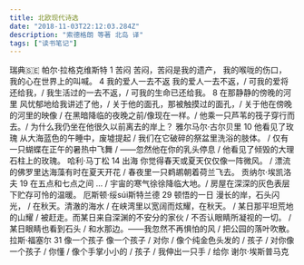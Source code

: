 ```yaml
---
title: 北欧现代诗选
date: "2018-11-03T22:12:03.284Z"
description: "索德格朗 等著 北岛 译"
tags: ["读书笔记"]
---
```


瑞典🇸🇪
帕尔·拉格克维斯特
1 苦闷
苦闷，苦闷是我的遗产，
 我的喉咙的伤口，
 我的心在世界上的叫喊。
4 我的爱人一去不返
我的爱人一去不返，/ 可我的爱将还给我，/ 我生活过的一去不返，/ 可我的生命已还给我。
8 在那静静的傍晚的河里
风忧郁地给我讲述了他，/ 关于他的面孔，那被触摸过的面孔，/ 关于他在傍晚的河里的映像 / 在黑暗降临的夜晚之前/像现在一样。/ 他乘一只芦苇的筏子穿行而去。/ 为什么我仍坐在他很久以前离去的岸上？
雅尔马尔·古尔贝里
10 他看见了玫瑰
从大海蓝色的午睡中，废墟提起 / 我们在它破碎的祭盆里洗浴的肢体。 / 仅有一只蝴蝶在正午的暑热中飞舞 / ——忽然他在你的乳头停息 / 他看见了倾毁的大理石柱上的玫瑰。
哈利·马丁松
14 出海
你觉得春天或夏天仅仅像一阵微风。 / 漂流的佛罗里达海藻有时在夏天开花 / 春夜里一只鹈鹕朝着荷兰飞去。
贡纳尔·埃凯洛夫
19 在五点和七点之间
... / 宇宙的寒气徐徐降临大地。/ 房屋在深深的灰色表层下贮存可怜的温暖。
厄斯顿·绥súi斯特兰德
29 顿悟的一日
漫长的岸，石头闪光， / 在秋天。清澈的海水 / 在峡湾里以宽阔而炫耀，在秋天。 / 某日那平坦荒地的山耀 / 被赶走。而某日来自深渊的不安分的家伙 / 不否认眼睛所凝视的一切。 / 某日眼睛也看到石头 / 和水那边。——我忽然不再惧怕的风 / 把公园的落叶吹散。
拉斯·福塞尔
31 像一个孩子
像一个孩子 / 对你 / 像个纯金色头发的 / 孩子 / 对你像一个孩子 / 你懂 / 像个手掌小小的 / 孩子 / 我伸出一只手 / 给你
 谢尔·埃斯普马克
